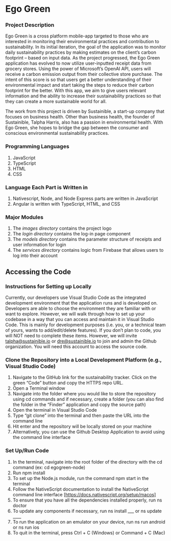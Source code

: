 # Ego Green

### Project Description
Ego Green is a cross platform mobile-app targeted to those who are interested in monitoring 
their environmental practices and contribution to sustainability. In its initial iteration, 
the goal of the application was to monitor daily sustainability practices by making estimates 
on the client’s carbon footprint – based on input data. As the project progressed, the Ego 
Green application has evolved to now utilize user-inputted receipt data from grocery stores. 
Using the power of Microsoft’s OpenAI API, users will receive a carbon emission output from 
their collective store purchase. The intent of this score is so that users get a better 
understanding of their environmental impact and start taking the steps to reduce their carbon 
footprint for the better. With this app, we aim to give users relevant information and the 
ability to increase their sustainability practices so that they can create a more sustainable 
world for all.

The work from this project is driven by Sustainible, a start-up company that focuses on business 
health. Other than business health, the founder of Sustainible, Talpha Harris, also has a passion 
in environmental health. With Ego Green, she hopes to bridge the gap between the consumer and 
conscious environmental sustainability practices.

### Programming Languages
1. JavaScript
2. TypeScript
3. HTML
4. CSS

### Language Each Part is Written in
1. Nativescript, Node, and Node Express parts are written in JavaScript
2. Angular is written with TypeScript, HTML, and CSS

### Major Modules
1. The *images directory* contains the project logo
2. The *login directory* contains the log-in page component
3. The *models directory* contains the parameter structure of receipts and user information for login
4. The *services directory* contains logic from Firebase that allows users to log into their account

## Accessing the Code
### Instructions for Setting up Locally

Currently, our developers use Visual Studio Code as the integrated development environment that the application runs and is developed on. Developers are able to choose the environment they are familiar with or want to explore. However, we will walk through how to set up your codebase in a way that you can access and maintain it in Visual Studio Code. This is mainly for development purposes (i.e. you, or a technical team of yours, wants to add/edit/delete features). If you don’t plan to code, you will NOT need to complete these items. However, we will invite talpha@sustainible.io or dre@sustainible.io to join and admin the Github organization. You will need this account to access the source code.

### Clone the Repository into a Local Development Platform (e.g., Visual Studio Code)
1. Navigate to the GitHub link for the sustainability tracker. Click on the green “Code” button and copy the HTTPS repo URL.
2. Open a Terminal window 
3. Navigate into the folder where you would like to store the repository using cd commands and if necessary, create a folder (you can also find the folder in the “Finder” application and copy the source path)
4. Open the terminal in Visual Studio Code
5. Type “git clone” into the terminal and then paste the URL into the command line
6. Hit enter and the repository will be locally stored on your machine
7. Alternatively, you can use the Github Desktop Application to avoid using the command line interface

### Set Up/Run Code
1. In the terminal, navigate into the root folder of the directory with the cd command (ex: cd egogreen-node)
2. Run npm install
3. To set up the Node.js module, run the command npm start in the terminal
4. Follow the NativeScript documentation to install the NativeScript command line interface [https://docs.nativescript.org/setup/macos] 
5. To ensure that you have all the dependencies installed properly, run ns doctor
6. To update any components if necessary, run ns install ___ or ns update ____ 
7. To run the application on an emulator on your device, run ns run android or ns run ios 
8. To quit in the terminal, press  Ctrl + C (Windows) or Command + C (Mac)
